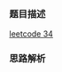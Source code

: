 ### 题目描述

[leetcode 34](https://leetcode-cn.com/problems/find-first-and-last-position-of-element-in-sorted-array/)

### 思路解析

```python



```
